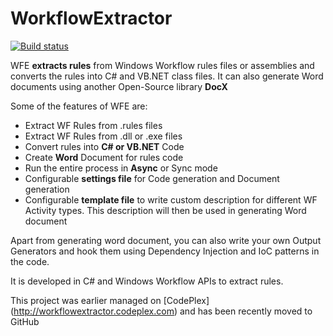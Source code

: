 WorkflowExtractor
=================

[![Build status](https://ci.appveyor.com/api/projects/status/ip60i6uj3yv51hl7?svg=true)](https://ci.appveyor.com/project/punitganshani/workflowextractor)

WFE **extracts rules** from Windows Workflow rules files or assemblies and converts the rules into C# and VB.NET class files.  It can also generate Word documents using another Open-Source library **DocX**

Some of the features of WFE are:

- Extract WF Rules from .rules files
- Extract WF Rules from .dll or .exe files
- Convert rules into **C# or VB.NET** Code
- Create **Word** Document for rules code
- Run the entire process in **Async** or Sync mode
- Configurable **settings file** for Code generation and Document generation
- Configurable **template file** to write custom description for different WF Activity types.  This description will then be used in generating Word document

Apart from generating word document, you can also write your own Output Generators and hook them using Dependency Injection and IoC patterns in the code.

It is developed in C# and Windows Workflow APIs to extract rules.

This project was earlier managed on [CodePlex] (http://workflowextractor.codeplex.com) and has been recently moved to GitHub
